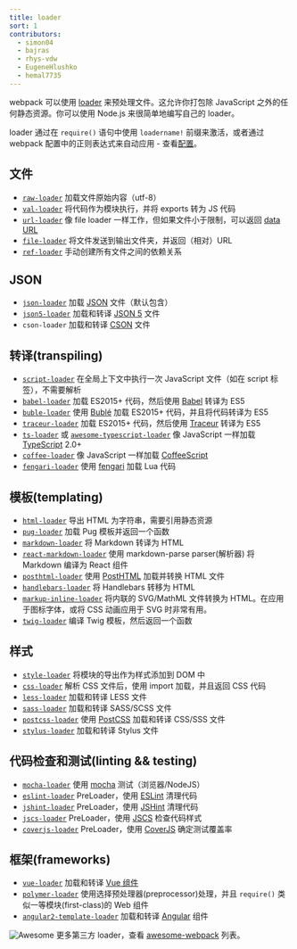 ```yaml
---
title: loader
sort: 1
contributors:
  - simon04
  - bajras
  - rhys-vdw
  - EugeneHlushko
  - hemal7735
---
```


webpack 可以使用 [loader](/concepts/loaders) 来预处理文件。这允许你打包除 JavaScript 之外的任何静态资源。你可以使用 Node.js 来很简单地编写自己的 loader。

loader 通过在 `require()` 语句中使用 `loadername!` 前缀来激活，或者通过 webpack 配置中的正则表达式来自动应用 - 查看[配置](/concepts/loaders#configuration)。


## 文件

- [`raw-loader`](/loaders/raw-loader) 加载文件原始内容（utf-8）
- [`val-loader`](/loaders/val-loader) 将代码作为模块执行，并将 exports 转为 JS 代码
- [`url-loader`](/loaders/url-loader) 像 file loader 一样工作，但如果文件小于限制，可以返回 [data URL](https://tools.ietf.org/html/rfc2397)
- [`file-loader`](/loaders/file-loader) 将文件发送到输出文件夹，并返回（相对）URL
- [`ref-loader`](https://www.npmjs.com/package/ref-loader) 手动创建所有文件之间的依赖关系


## JSON

- [`json-loader`](/loaders/json-loader) 加载 [JSON](http://json.org/) 文件（默认包含）
- [`json5-loader`](/loaders/json5-loader) 加载和转译 [JSON 5](https://json5.org/) 文件
- `cson-loader` 加载和转译 [CSON](https://github.com/awnist/cson-loader) 文件


## 转译(transpiling)

- [`script-loader`](/loaders/script-loader) 在全局上下文中执行一次 JavaScript 文件（如在 script 标签），不需要解析
- [`babel-loader`](/loaders/babel-loader) 加载 ES2015+ 代码，然后使用 [Babel](https://babel.docschina.org/) 转译为 ES5
- [`buble-loader`](https://github.com/sairion/buble-loader) 使用 [Bublé](https://buble.surge.sh/guide/) 加载 ES2015+ 代码，并且将代码转译为 ES5
- [`traceur-loader`](https://github.com/jupl/traceur-loader) 加载 ES2015+ 代码，然后使用 [Traceur](https://github.com/google/traceur-compiler#readme) 转译为 ES5
- [`ts-loader`](https://github.com/TypeStrong/ts-loader) 或 [`awesome-typescript-loader`](https://github.com/s-panferov/awesome-typescript-loader) 像 JavaScript 一样加载 [TypeScript](https://www.typescriptlang.org/) 2.0+
- [`coffee-loader`](/loaders/coffee-loader) 像 JavaScript 一样加载 [CoffeeScript](http://coffeescript.org/)
- [`fengari-loader`](https://github.com/fengari-lua/fengari-loader/) 使用 [fengari](https://fengari.io/) 加载 Lua 代码


## 模板(templating)

- [`html-loader`](/loaders/html-loader) 导出 HTML 为字符串，需要引用静态资源
- [`pug-loader`](https://github.com/pugjs/pug-loader) 加载 Pug 模板并返回一个函数
- [`markdown-loader`](https://github.com/peerigon/markdown-loader) 将 Markdown 转译为 HTML
- [`react-markdown-loader`](https://github.com/javiercf/react-markdown-loader) 使用 markdown-parse parser(解析器) 将 Markdown 编译为 React 组件
- [`posthtml-loader`](https://github.com/posthtml/posthtml-loader) 使用 [PostHTML](https://github.com/posthtml/posthtml) 加载并转换 HTML 文件
- [`handlebars-loader`](https://github.com/pcardune/handlebars-loader) 将 Handlebars 转移为 HTML
- [`markup-inline-loader`](https://github.com/asnowwolf/markup-inline-loader) 将内联的 SVG/MathML 文件转换为 HTML。在应用于图标字体，或将 CSS 动画应用于 SVG 时非常有用。
- [`twig-loader`](https://github.com/zimmo-be/twig-loader) 编译 Twig 模板，然后返回一个函数

## 样式

- [`style-loader`](/loaders/style-loader) 将模块的导出作为样式添加到 DOM 中
- [`css-loader`](/loaders/css-loader) 解析 CSS 文件后，使用 import 加载，并且返回 CSS 代码
- [`less-loader`](/loaders/less-loader) 加载和转译 LESS 文件
- [`sass-loader`](/loaders/sass-loader) 加载和转译 SASS/SCSS 文件
- [`postcss-loader`](/loaders/postcss-loader) 使用 [PostCSS](http://postcss.org) 加载和转译 CSS/SSS 文件
- [`stylus-loader`](https://github.com/shama/stylus-loader) 加载和转译 Stylus 文件


## 代码检查和测试(linting && testing)

- [`mocha-loader`](/loaders/mocha-loader) 使用 [mocha](https://mochajs.org/) 测试（浏览器/NodeJS）
- [`eslint-loader`](https://github.com/webpack-contrib/eslint-loader) PreLoader，使用 [ESLint](https://eslint.org/) 清理代码
- [`jshint-loader`](/loaders/jshint-loader) PreLoader，使用 [JSHint](http://jshint.com/about/) 清理代码
- [`jscs-loader`](https://github.com/unindented/jscs-loader) PreLoader，使用 [JSCS](http://jscs.info/) 检查代码样式
- [`coverjs-loader`](/loaders/coverjs-loader) PreLoader，使用 [CoverJS](https://github.com/arian/CoverJS) 确定测试覆盖率


## 框架(frameworks)

- [`vue-loader`](https://github.com/vuejs/vue-loader) 加载和转译 [Vue 组件](https://vuejs.org/v2/guide/components.html)
- [`polymer-loader`](https://github.com/webpack-contrib/polymer-webpack-loader) 使用选择预处理器(preprocessor)处理，并且 `require()` 类似一等模块(first-class)的 Web 组件
- [`angular2-template-loader`](https://github.com/TheLarkInn/angular2-template-loader) 加载和转译 [Angular](https://angular.io/) 组件


![Awesome](../assets/awesome-badge.svg)
更多第三方 loader，查看 [awesome-webpack](https://github.com/webpack-contrib/awesome-webpack#loaders) 列表。

